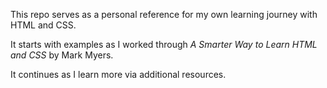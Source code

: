 This repo serves as a personal reference for my own learning journey with HTML and CSS.

It starts with examples as I worked through *A Smarter Way to Learn HTML and CSS* by Mark Myers.

It continues as I learn more via additional resources.
